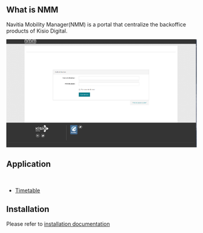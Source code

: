 

<h2>What is NMM</h2>

Navitia Mobility Manager(NMM) is a portal that centralize the backoffice products  of Kisio Digital.

![screnshot login page](docs/screenshot_nmm.png  "login page nmm")


<h2>Application</h2>
<br />

- [Timetable](https://github.com/CanalTP/MttBundle)




<h2>Installation</h2>

Please refer to [installation documentation](docs/installation_nmm.md) 





